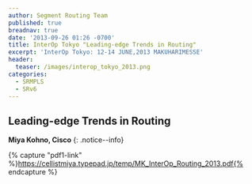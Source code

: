 ```yaml
---
author: Segment Routing Team
published: true
breadnav: true
date: '2013-09-26 01:26 -0700'
title: InterOp Tokyo "Leading-edge Trends in Routing"
excerpt: 'InterOp Tokyo: 12-14 JUNE,2013 MAKUHARIMESSE'
header:
  teaser: /images/interop_tokyo_2013.png
categories:
  - SRMPLS
  - SRv6
---
```

## Leading-edge Trends in Routing

**Miya Kohno, Cisco**
{: .notice--info}  


{% capture "pdf1-link" %}https://cellistmiya.typepad.jp/temp/MK_InterOp_Routing_2013.pdf{% endcapture %}

<script src="{{ '/assets/js/pdfobject.min.js' | relative_url }}"></script>
<div class="fitvidsignore" id="pdf"></div>
<script>PDFObject.embed(" {{ pdf-link }} ", "#pdf", {height: "21.5em", width: "31.3em"});</script>
